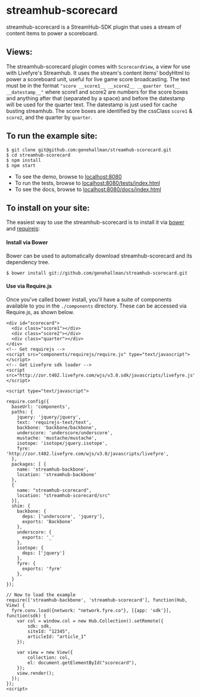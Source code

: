 # streamhub-scorecard

streamhub-scorecard is a StreamHub-SDK plugin that uses a stream of content items to power a scoreboard.

## Views:
The streamhub-scorecard plugin comes with ```ScorecardView```, a view for use with Livefyre's Streamhub. 
It uses the stream's content items' bodyHtml to power a scoreboard unit, useful for live game score broadcasting.
The text must be in the format ```"score __score1__ __score2__ __quarter text__ __datestamp__"``` where score1 and score2 are numbers
for the score boxes and anything after that (separated by a space) and before the datestamp will be used for the quarter text.
The datestamp is just used for cache busting streamhub.
The score boxes are identified by the cssClass ```score1``` & ```score2```, and the quarter by ```quarter```.

## To run the example site:

    $ git clone git@github.com:genehallman/streamhub-scorecard.git
    $ cd streamhub-scorecard
    $ npm install
    $ npm start


+ To see the demo, browse to [localhost:8080](http://localhost:8080)
+ To run the tests, browse to [localhost:8080/tests/index.html](http://localhost:8080/tests/index.html)
+ To see the docs, browse to [localhost:8080/docs/index.html](http://localhost:8080/docs/index.html)

## To install on your site:
The easiest way to use the streamhub-scorecard is to install it via [bower](http://twitter.github.com/bower/) and [requirejs](http://requirejs.org/):

#### Install via Bower
Bower can be used to automatically download streamhub-scorecard and its dependency tree.

```
$ bower install git://github.com/genehallman/streamhub-scorecard.git
```

#### Use via Require.js
Once you've called bower install, you'll have a suite of components available to you in the ```./components``` directory. These can be accessed via Require.js, as shown below.

    <div id="scorecard">
      <div class="score1"></div>
      <div class="score2"></div>
      <div class="quarter"></div>
    </div>
    <!-- Get requirejs -->
    <script src="components/requirejs/require.js" type="text/javascript"></script>
    <!-- Get Livefyre sdk loader -->
    <script src="http://zor.t402.livefyre.com/wjs/v3.0.sdk/javascripts/livefyre.js"></script>

    <script type="text/javascript">

    require.config({
      baseUrl: 'components',
      paths: {
        jquery: 'jquery/jquery',
        text: 'requirejs-text/text',
        backbone: 'backbone/backbone',
        underscore: 'underscore/underscore',
        mustache: 'mustache/mustache',
        isotope: 'isotope/jquery.isotope',
        fyre: 'http://zor.t402.livefyre.com/wjs/v3.0/javascripts/livefyre',
      },
      packages: [ {
        name: 'streamhub-backbone',
        location: 'streamhub-backbone'
      },
      {
        name: "streamhub-scorecard",
        location: "streamhub-scorecard/src"
      }],
      shim: {
        backbone: {
          deps: ['underscore', 'jquery'],
          exports: 'Backbone'
        },
        underscore: {
          exports: '_'
        },
        isotope: {
          deps: ['jquery']
        },
        fyre: {
          exports: 'fyre'
        },
      }
    });
      
    // Now to load the example
    require(['streamhub-backbone', 'streamhub-scorecard'], function(Hub, View) {
      fyre.conv.load({network: "network.fyre.co"}, [{app: 'sdk'}], function(sdk) {
        var col = window.col = new Hub.Collection().setRemote({
            sdk: sdk,
            siteId: "12345",
            articleId: "article_1"
        });
              
        var view = new View({
            collection: col,
            el: document.getElementById("scorecard"),
        });
        view.render();
      });
    });
    <script>
